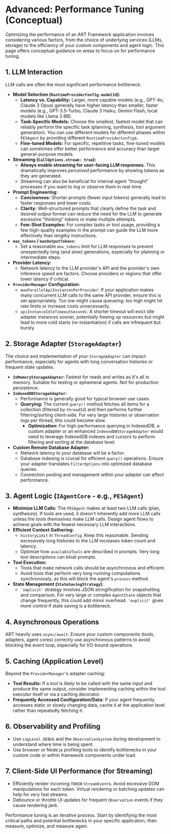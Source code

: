 # Advanced: Performance Tuning (Conceptual)

Optimizing the performance of an ART Framework application involves considering various factors, from the choice of underlying services (LLMs, storage) to the efficiency of your custom components and agent logic. This page offers conceptual guidance on areas to focus on for performance tuning.

## 1. LLM Interaction

LLM calls are often the most significant performance bottleneck.

*   **Model Selection (`RuntimeProviderConfig.modelId`):**
    *   **Latency vs. Capability:** Larger, more capable models (e.g., GPT-4o, Claude 3 Opus) generally have higher latency than smaller, faster models (e.g., GPT-3.5-Turbo, Claude 3 Haiku, Gemini Flash, local models like Llama 3 8B).
    *   **Task-Specific Models:** Choose the smallest, fastest model that can reliably perform the specific task (planning, synthesis, tool argument generation). You can use different models for different phases within `PESAgent` by providing different `RuntimeProviderConfig`s.
    *   **Fine-tuned Models:** For specific, repetitive tasks, fine-tuned models can sometimes offer better performance and accuracy than larger general-purpose models.
*   **Streaming (`CallOptions.stream: true`):**
    *   **Always enable streaming for user-facing LLM responses.** This dramatically improves *perceived* performance by showing tokens as they are generated.
    *   Streaming can also be beneficial for internal agent "thought" processes if you want to log or observe them in real-time.
*   **Prompt Engineering:**
    *   **Conciseness:** Shorter prompts (fewer input tokens) generally lead to faster responses and lower costs.
    *   **Clarity:** Well-structured prompts that clearly define the task and desired output format can reduce the need for the LLM to generate excessive "thinking" tokens or make multiple attempts.
    *   **Few-Shot Examples:** For complex tasks or tool usage, providing a few high-quality examples in the prompt can guide the LLM more effectively than lengthy instructions.
*   **`max_tokens` / `maxOutputTokens`:**
    *   Set a reasonable `max_tokens` limit for LLM responses to prevent unexpectedly long (and slow) generations, especially for planning or intermediate steps.
*   **Provider Latency:**
    *   Network latency to the LLM provider's API and the provider's own inference speed are factors. Choose providers or regions that offer lower latency if critical.
*   **`ProviderManager` Configuration:**
    *   `maxParallelApiInstancesPerProvider`: If your application makes many concurrent LLM calls to the same API provider, ensure this is set appropriately. Too low might cause queueing; too high might hit rate limits or increase costs unnecessarily.
    *   `apiInstanceIdleTimeoutSeconds`: A shorter timeout will evict idle adapter instances sooner, potentially freeing up resources but might lead to more cold starts (re-instantiation) if calls are infrequent but bursty.

## 2. Storage Adapter (`StorageAdapter`)

The choice and implementation of your `StorageAdapter` can impact performance, especially for agents with long conversation histories or frequent state updates.

*   **`InMemoryStorageAdapter`:** Fastest for reads and writes as it's all in memory. Suitable for testing or ephemeral agents. Not for production persistence.
*   **`IndexedDBStorageAdapter`:**
    *   Performance is generally good for typical browser use cases.
    *   **Querying:** The current `query()` method fetches all items for a collection (filtered by `threadId`) and then performs further filtering/sorting client-side. For very large histories or observation logs per thread, this could become slow.
        *   **Optimization:** For high-performance querying in IndexedDB, a custom adapter or an enhanced `IndexedDBStorageAdapter` would need to leverage IndexedDB indexes and cursors to perform filtering and sorting at the database level.
*   **Custom Remote Database Adapter:**
    *   Network latency to your database will be a factor.
    *   Database indexing is crucial for efficient `query()` operations. Ensure your adapter translates `FilterOptions` into optimized database queries.
    *   Connection pooling and management within your adapter can affect performance.

## 3. Agent Logic (`IAgentCore` - e.g., `PESAgent`)

*   **Minimize LLM Calls:** The `PESAgent` makes at least two LLM calls (plan, synthesize). If tools are used, it doesn't inherently add more LLM calls unless the *tools themselves* make LLM calls. Design agent flows to achieve goals with the fewest necessary LLM interactions.
*   **Efficient Context Gathering:**
    *   `historyLimit` in `ThreadConfig`: Keep this reasonable. Sending excessively long histories to the LLM increases token count and latency.
    *   Optimize how `availableTools` are described in prompts. Very long tool descriptions can bloat prompts.
*   **Tool Execution:**
    *   Tools that make network calls should be asynchronous and efficient.
    *   Avoid tools that perform very long-running computations synchronously, as this will block the agent's `process` method.
*   **State Management (`StateSavingStrategy`):**
    *   `'implicit'` strategy involves JSON stringification for snapshotting and comparison. For very large or complex `AgentState` objects that change frequently, this could add minor overhead. `'explicit'` gives more control if state saving is a bottleneck.

## 4. Asynchronous Operations

ART heavily uses `async/await`. Ensure your custom components (tools, adapters, agent cores) correctly use asynchronous patterns to avoid blocking the event loop, especially for I/O-bound operations.

## 5. Caching (Application Level)

Beyond the `ProviderManager`'s adapter caching:

*   **Tool Results:** If a tool is likely to be called with the same input and produce the same output, consider implementing caching within the tool executor itself or via a caching decorator.
*   **Frequently Accessed Configuration/Data:** If your agent frequently accesses static or slowly changing data, cache it at the application level rather than repeatedly fetching it.

## 6. Observability and Profiling

*   Use `LogLevel.DEBUG` and the `ObservationSystem` during development to understand where time is being spent.
*   Use browser or Node.js profiling tools to identify bottlenecks in your custom code or within framework components under load.

## 7. Client-Side UI Performance (for Streaming)

*   Efficiently render incoming `TOKEN` `StreamEvent`s. Avoid excessive DOM manipulations for each token. Virtual rendering or batching updates can help for very fast streams.
*   Debounce or throttle UI updates for frequent `Observation` events if they cause rendering jank.

Performance tuning is an iterative process. Start by identifying the most critical paths and potential bottlenecks in your specific application, then measure, optimize, and measure again.